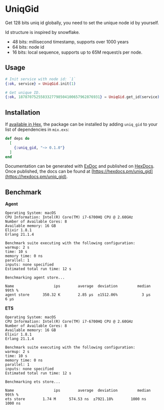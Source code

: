 # UniqGid

Get 128 bits uniq id globally, you need to set the unique node id by yourself.

Id structure is inspired by snowflake.

- 48 bits: millisecond timestamp, supports over 1000 years
- 64 bits: node id
- 16 bits: local sequence, supports up to 65M request/s per node.

## Usage

```elixir
# Init service with node id: `1`
{:ok, service} = UniqGid.init(1)

# Get unique ID.
{:ok, 1878707525583327798504100657962876931} = UniqGid.get_id(service)
```

## Installation

If [available in Hex](https://hex.pm/docs/publish), the package can be installed
by adding `uniq_gid` to your list of dependencies in `mix.exs`:

```elixir
def deps do
  [
    {:uniq_gid, "~> 0.1.0"}
  ]
end
```

Documentation can be generated with [ExDoc](https://github.com/elixir-lang/ex_doc)
and published on [HexDocs](https://hexdocs.pm). Once published, the docs can
be found at [https://hexdocs.pm/uniq_gid](https://hexdocs.pm/uniq_gid).

## Benchmark

**Agent**

```
Operating System: macOS
CPU Information: Intel(R) Core(TM) i7-6700HQ CPU @ 2.60GHz
Number of Available Cores: 8
Available memory: 16 GB
Elixir 1.8.1
Erlang 21.1.4

Benchmark suite executing with the following configuration:
warmup: 2 s
time: 10 s
memory time: 0 ns
parallel: 1
inputs: none specified
Estimated total run time: 12 s

Benchmarking agent store...

Name                  ips        average  deviation         median         99th %
agent store      350.32 K        2.85 μs  ±1512.06%           3 μs           6 μs
```

**ETS**

```
Operating System: macOS
CPU Information: Intel(R) Core(TM) i7-6700HQ CPU @ 2.60GHz
Number of Available Cores: 8
Available memory: 16 GB
Elixir 1.8.1
Erlang 21.1.4

Benchmark suite executing with the following configuration:
warmup: 2 s
time: 10 s
memory time: 0 ns
parallel: 1
inputs: none specified
Estimated total run time: 12 s

Benchmarking ets store...

Name                  ips        average  deviation         median         99th %
ets store        1.74 M      574.53 ns  ±7921.18%        1000 ns        1000 ns
```
